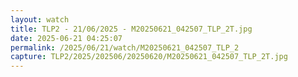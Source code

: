```yaml
---
layout: watch
title: TLP2 - 21/06/2025 - M20250621_042507_TLP_2T.jpg
date: 2025-06-21 04:25:07
permalink: /2025/06/21/watch/M20250621_042507_TLP_2
capture: TLP2/2025/202506/20250620/M20250621_042507_TLP_2T.jpg
---
```

